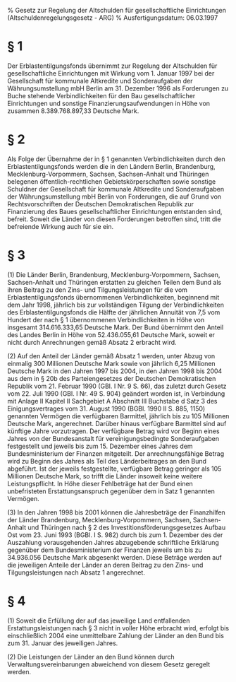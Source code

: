 % Gesetz zur Regelung der Altschulden für gesellschaftliche Einrichtungen  (Altschuldenregelungsgesetz - ARG)
% Ausfertigungsdatum: 06.03.1997
 
# § 1

Der Erblastentilgungsfonds übernimmt zur Regelung der Altschulden für gesellschaftliche Einrichtungen mit Wirkung vom 1. Januar 1997 bei der Gesellschaft für kommunale Altkredite und Sonderaufgaben der Währungsumstellung mbH Berlin am 31. Dezember 1996 als Forderungen zu Buche stehende Verbindlichkeiten für den Bau gesellschaftlicher Einrichtungen und sonstige Finanzierungsaufwendungen in Höhe von zusammen 8.389.768.897,33 Deutsche Mark.

# § 2

Als Folge der Übernahme der in § 1 genannten Verbindlichkeiten durch den Erblastentilgungsfonds werden die in den Ländern Berlin, Brandenburg, Mecklenburg-Vorpommern, Sachsen, Sachsen-Anhalt und Thüringen belegenen öffentlich-rechtlichen Gebietskörperschaften sowie sonstige Schuldner der Gesellschaft für kommunale Altkredite und Sonderaufgaben der Währungsumstellung mbH Berlin von Forderungen, die auf Grund von Rechtsvorschriften der Deutschen Demokratischen Republik zur Finanzierung des Baues gesellschaftlicher Einrichtungen entstanden sind, befreit. Soweit die Länder von diesen Forderungen betroffen sind, tritt die befreiende Wirkung auch für sie ein.

# § 3

(1) Die Länder Berlin, Brandenburg, Mecklenburg-Vorpommern, Sachsen, Sachsen-Anhalt und Thüringen erstatten zu gleichen Teilen dem Bund als ihren Beitrag zu den Zins- und Tilgungsleistungen für die vom Erblastentilgungsfonds übernommenen Verbindlichkeiten, beginnend mit dem Jahr 1998, jährlich bis zur vollständigen Tilgung der Verbindlichkeiten des Erblastentilgungsfonds die Hälfte der jährlichen Annuität von 7,5 vom Hundert der nach § 1 übernommenen Verbindlichkeiten in Höhe von insgesamt 314.616.333,65 Deutsche Mark. Der Bund übernimmt den Anteil des Landes Berlin in Höhe von 52.436.055,61 Deutsche Mark, soweit er nicht durch Anrechnungen gemäß Absatz 2 erbracht wird.

(2) Auf den Anteil der Länder gemäß Absatz 1 werden, unter Abzug von einmalig 300 Millionen Deutsche Mark sowie von jährlich 6,25 Millionen Deutsche Mark in den Jahren 1997 bis 2004, in den Jahren 1998 bis 2004 aus dem in § 20b des Parteiengesetzes der Deutschen Demokratischen Republik vom 21. Februar 1990 (GBl. I Nr. 9 S. 66), das zuletzt durch Gesetz vom 22. Juli 1990 (GBl. I Nr. 49 S. 904) geändert worden ist, in Verbindung mit Anlage II Kapitel II Sachgebiet A Abschnitt III Buchstabe d Satz 3 des Einigungsvertrages vom 31. August 1990 (BGBl. 1990 II S. 885, 1150) genannten Vermögen die verfügbaren Barmittel, jährlich bis zu 105 Millionen Deutsche Mark, angerechnet. Darüber hinaus verfügbare Barmittel sind auf künftige Jahre vorzutragen. Der verfügbare Betrag wird vor Beginn eines Jahres von der Bundesanstalt für vereinigungsbedingte Sonderaufgaben festgestellt und jeweils bis zum 15. Dezember eines Jahres dem Bundesministerium der Finanzen mitgeteilt. Der anrechnungsfähige Betrag wird zu Beginn des Jahres als Teil des Länderbeitrages an den Bund abgeführt. Ist der jeweils festgestellte, verfügbare Betrag geringer als 105 Millionen Deutsche Mark, so trifft die Länder insoweit keine weitere Leistungspflicht. In Höhe dieser Fehlbeträge hat der Bund einen unbefristeten Erstattungsanspruch gegenüber dem in Satz 1 genannten Vermögen.

(3) In den Jahren 1998 bis 2001 können die Jahresbeträge der Finanzhilfen der Länder Brandenburg, Mecklenburg-Vorpommern, Sachsen, Sachsen-Anhalt und Thüringen nach § 2 des Investitionsförderungsgesetzes Aufbau Ost vom 23. Juni 1993 (BGBl. I S. 982) durch bis zum 1. Dezember des der Auszahlung vorausgehenden Jahres abzugebende schriftliche Erklärung gegenüber dem Bundesministerium der Finanzen jeweils um bis zu 34.936.056 Deutsche Mark abgesenkt werden. Diese Beträge werden auf die jeweiligen Anteile der Länder an deren Beitrag zu den Zins- und Tilgungsleistungen nach Absatz 1 angerechnet.

# § 4

(1) Soweit die Erfüllung der auf das jeweilige Land entfallenden Erstattungsleistungen nach § 3 nicht in voller Höhe erbracht wird, erfolgt bis einschließlich 2004 eine unmittelbare Zahlung der Länder an den Bund bis zum 31. Januar des jeweiligen Jahres.

(2) Die Leistungen der Länder an den Bund können durch Verwaltungsvereinbarungen abweichend von diesem Gesetz geregelt werden.
